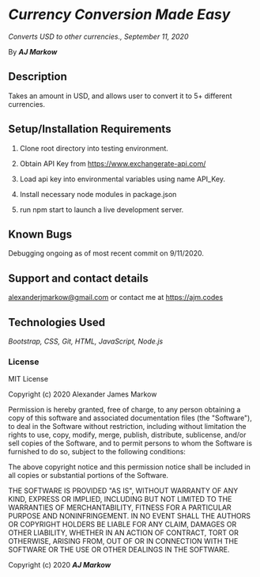 # _Currency Conversion Made Easy_

_Converts USD to other currencies., September 11, 2020_

By **_AJ Markow_**

## Description

Takes an amount in USD, and allows user to convert it to 5+ different currencies.

## Setup/Installation Requirements

1. Clone root directory into testing environment.
2. Obtain API Key from https://www.exchangerate-api.com/
3. Load api key into environmental variables using name API_Key.
4. Install necessary node modules in package.json

5. run npm start to launch a live development server.

## Known Bugs

Debugging ongoing as of most recent commit on 9/11/2020.

## Support and contact details

alexanderjmarkow@gmail.com or contact me at https://ajm.codes

## Technologies Used

_Bootstrap, CSS, Git, HTML, JavaScript, Node.js_

### License

MIT License

Copyright (c) 2020 Alexander James Markow

Permission is hereby granted, free of charge, to any person obtaining a copy
of this software and associated documentation files (the "Software"), to deal
in the Software without restriction, including without limitation the rights
to use, copy, modify, merge, publish, distribute, sublicense, and/or sell
copies of the Software, and to permit persons to whom the Software is
furnished to do so, subject to the following conditions:

The above copyright notice and this permission notice shall be included in all
copies or substantial portions of the Software.

THE SOFTWARE IS PROVIDED "AS IS", WITHOUT WARRANTY OF ANY KIND, EXPRESS OR
IMPLIED, INCLUDING BUT NOT LIMITED TO THE WARRANTIES OF MERCHANTABILITY,
FITNESS FOR A PARTICULAR PURPOSE AND NONINFRINGEMENT. IN NO EVENT SHALL THE
AUTHORS OR COPYRIGHT HOLDERS BE LIABLE FOR ANY CLAIM, DAMAGES OR OTHER
LIABILITY, WHETHER IN AN ACTION OF CONTRACT, TORT OR OTHERWISE, ARISING FROM,
OUT OF OR IN CONNECTION WITH THE SOFTWARE OR THE USE OR OTHER DEALINGS IN THE
SOFTWARE.

Copyright (c) 2020 **_AJ Markow_**
